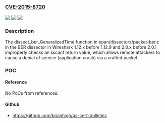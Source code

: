 ### [CVE-2015-8720](https://cve.mitre.org/cgi-bin/cvename.cgi?name=CVE-2015-8720)
![](https://img.shields.io/static/v1?label=Product&message=n%2Fa&color=blue)
![](https://img.shields.io/static/v1?label=Version&message=n%2Fa&color=blue)
![](https://img.shields.io/static/v1?label=Vulnerability&message=n%2Fa&color=brighgreen)

### Description

The dissect_ber_GeneralizedTime function in epan/dissectors/packet-ber.c in the BER dissector in Wireshark 1.12.x before 1.12.9 and 2.0.x before 2.0.1 improperly checks an sscanf return value, which allows remote attackers to cause a denial of service (application crash) via a crafted packet.

### POC

#### Reference
No PoCs from references.

#### Github
- https://github.com/brianhigh/us-cert-bulletins

